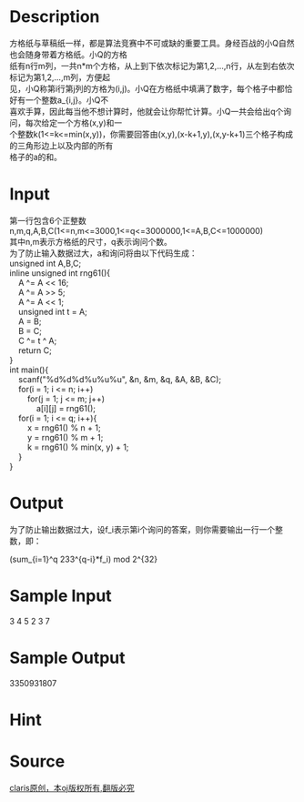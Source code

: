 
# Description

<div class="content"><div>方格纸与草稿纸一样，都是算法竞赛中不可或缺的重要工具。身经百战的小Q自然也会随身带着方格纸。小Q的方格</div>
<div>纸有n行m列，一共n*m个方格，从上到下依次标记为第1,2,...,n行，从左到右依次标记为第1,2,...,m列，方便起</div>
<div>见，小Q称第i行第j列的方格为(i,j)。小Q在方格纸中填满了数字，每个格子中都恰好有一个整数a_{i,j}。小Q不</div>
<div>喜欢手算，因此每当他不想计算时，他就会让你帮忙计算。小Q一共会给出q个询问，每次给定一个方格(x,y)和一</div>
<div>个整数k(1&lt;=k&lt;=min(x,y))，你需要回答由(x,y),(x-k+1,y),(x,y-k+1)三个格子构成的三角形边上以及内部的所有</div>
<div>格子的a的和。</div></div>

# Input

<div class="content"><div>第一行包含6个正整数n,m,q,A,B,C(1&lt;=n,m&lt;=3000,1&lt;=q&lt;=3000000,1&lt;=A,B,C&lt;=1000000)</div>
<div>其中n,m表示方格纸的尺寸，q表示询问个数。</div>
<div>为了防止输入数据过大，a和询问将由以下代码生成：</div>
<div>unsigned int A,B,C;</div>
<div>inline unsigned int rng61(){</div>
<div>    A ^= A &lt;&lt; 16;</div>
<div>    A ^= A &gt;&gt; 5;</div>
<div>    A ^= A &lt;&lt; 1;</div>
<div>    unsigned int t = A;</div>
<div>    A = B;</div>
<div>    B = C;</div>
<div>    C ^= t ^ A;</div>
<div>    return C;</div>
<div>}</div>
<div>int main(){</div>
<div>    scanf(&#34;%d%d%d%u%u%u&#34;, &amp;n, &amp;m, &amp;q, &amp;A, &amp;B, &amp;C);</div>
<div>    for(i = 1; i &lt;= n; i++)</div>
<div>        for(j = 1; j &lt;= m; j++)</div>
<div>            a[i][j] = rng61();</div>
<div>    for(i = 1; i &lt;= q; i++){</div>
<div>        x = rng61() % n + 1;</div>
<div>        y = rng61() % m + 1;</div>
<div>        k = rng61() % min(x, y) + 1;</div>
<div>    }</div>
<div>}</div></div>

# Output

<div class="content"><p>为了防止输出数据过大，设f_i表示第i个询问的答案，则你需要输出一行一个整数，即：</p>
<div>(sum_{i=1}^q 233^{q-i}*f_i) mod 2^{32}</div></div>

# Sample Input

<div class="content"><span class="sampledata">3 4 5 2 3 7</span></div>

# Sample Output

<div class="content"><span class="sampledata">3350931807<br/>
</span></div>

# Hint

<div class="content"><p></p></div>

# Source

<div class="content"><p><a href="problemset.php?search=claris原创，本oj版权所有,翻版必究">claris原创，本oj版权所有,翻版必究</a></p></div>

